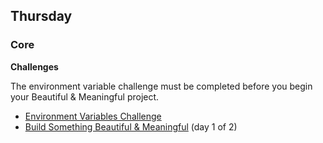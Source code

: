 ## Thursday

### Core

**Challenges**

The environment variable challenge must be completed before you begin your Beautiful & Meaningful project.

- [Environment Variables Challenge](../../../../environment-variables-drill-challenge)
- [Build Something Beautiful & Meaningful](../../../../build-beautiful-meaningful-things-challenge) (day 1 of 2)


